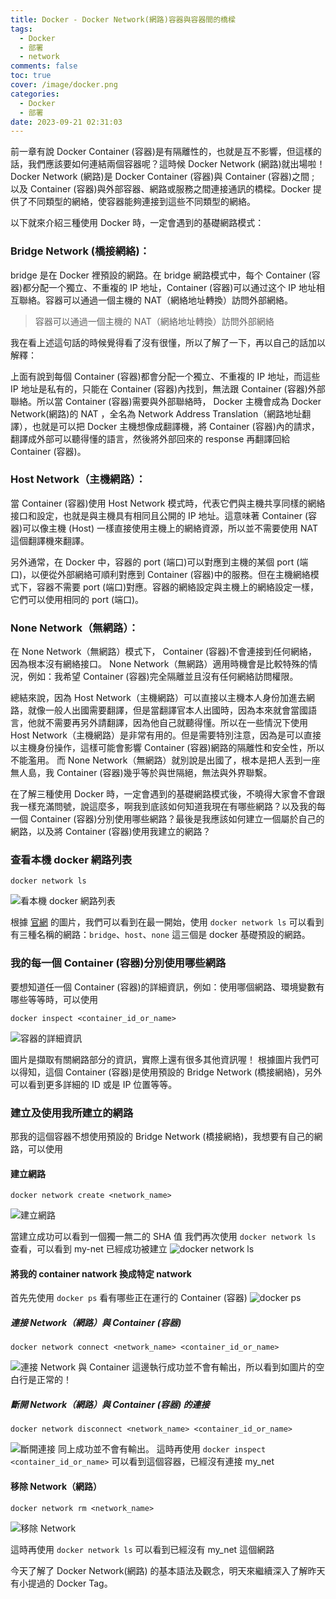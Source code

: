 ```yaml
---
title: Docker - Docker Network(網路)容器與容器間的橋樑
tags:
  - Docker
  - 部署
  - network
comments: false
toc: true
cover: /image/docker.png
categories:
  - Docker
  - 部署
date: 2023-09-21 02:31:03
---
```


前一章有說 Docker Container (容器)是有隔離性的，也就是互不影響，但這樣的話，我們應該要如何連結兩個容器呢？這時候 Docker Network (網路)就出場啦！ Docker Network (網路)是 Docker Container (容器)與 Container (容器)之間 ; 以及 Container (容器)與外部容器、網路或服務之間連接通訊的橋樑。Docker 提供了不同類型的網絡，使容器能夠連接到這些不同類型的網絡。

以下就來介紹三種使用 Docker 時，一定會遇到的基礎網路模式：

### Bridge Network (橋接網絡)：

bridge 是在 Docker 裡預設的網路。在 bridge 網路模式中，每个 Container (容器)都分配一个獨立、不重複的 IP 地址，Container (容器)可以通过这个 IP 地址相互聯絡。容器可以通過一個主機的 NAT（網絡地址轉換）訪問外部網絡。

> 容器可以通過一個主機的 NAT（網絡地址轉換）訪問外部網絡

我在看上述這句話的時候覺得看了沒有很懂，所以了解了一下，再以自己的話加以解釋：

上面有說到每個 Container (容器)都會分配一个獨立、不重複的 IP 地址，而這些 IP 地址是私有的，只能在 Container (容器)內找到，無法跟 Container (容器)外部聯絡。所以當 Container (容器)需要與外部聯絡時， Docker 主機會成為 Docker Network(網路)的 NAT ，全名為 Network Address Translation（網路地址翻譯），也就是可以把 Docker 主機想像成翻譯機，將 Container (容器)內的請求，翻譯成外部可以聽得懂的語言，然後將外部回來的 response 再翻譯回給 Container (容器)。

### Host Network（主機網路）：

當 Container (容器)使用 Host Network 模式時，代表它們與主機共享同樣的網絡接口和設定，也就是與主機具有相同且公開的 IP 地址。這意味著 Container (容器)可以像主機 (Host) 一樣直接使用主機上的網絡資源，所以並不需要使用 NAT 這個翻譯機來翻譯。

另外通常，在 Docker 中，容器的 port (端口)可以對應到主機的某個 port (端口)，以便從外部網絡可順利對應到 Container (容器)中的服務。但在主機網絡模式下，容器不需要 port (端口)對應。容器的網絡設定與主機上的網絡設定一樣，它們可以使用相同的 port (端口)。

### None Network（無網路）：

在 None Network（無網路）模式下， Container (容器)不會連接到任何網絡，因為根本沒有網絡接口。
None Network（無網路）適用時機會是比較特殊的情況，例如：我希望 Container (容器)完全隔離並且沒有任何網絡訪問權限。

總結來說，因為 Host Network（主機網路）可以直接以主機本人身份加進去網路，就像一般人出國需要翻譯，但是當翻譯官本人出國時，因為本來就會當國語言，他就不需要再另外請翻譯，因為他自己就聽得懂。所以在一些情況下使用 Host Network（主機網路）是非常有用的。但是需要特別注意，因為是可以直接以主機身份操作，這樣可能會影響 Container (容器)網路的隔離性和安全性，所以不能濫用。
而 None Network（無網路）就別說是出國了，根本是把人丟到一座無人島，我 Container (容器)幾乎等於與世隔絕，無法與外界聯繫。

在了解三種使用 Docker 時，一定會遇到的基礎網路模式後，不曉得大家會不會跟我一樣充滿問號，說這麼多，啊我到底該如何知道我現在有哪些網路？以及我的每一個 Container (容器)分別使用哪些網路？最後是我應該如何建立一個屬於自己的網路，以及將 Container (容器)使用我建立的網路？

### 查看本機 docker 網路列表

```docker
docker network ls
```

![看本機 docker 網路列表](/image/dockerDay6/6_1.png)

根據 [官網](https://docs.docker.com/engine/reference/commandline/network_ls/) 的圖片，我們可以看到在最一開始，使用 `docker network ls` 可以看到有三種名稱的網路：`bridge`、`host`、`none` 這三個是 docker 基礎預設的網路。

### 我的每一個 Container (容器)分別使用哪些網路

要想知道任一個 Container (容器)的詳細資訊，例如：使用哪個網路、環境變數有哪些等等時，可以使用

```docker
docker inspect <container_id_or_name>
```

![容器的詳細資訊](/image/dockerDay6/6_2.png)

圖片是擷取有關網路部分的資訊，實際上還有很多其他資訊喔！
根據圖片我們可以得知，這個 Container (容器)是使用預設的 Bridge Network (橋接網絡)，另外可以看到更多詳細的 ID 或是 IP 位置等等。

### 建立及使用我所建立的網路

那我的這個容器不想使用預設的 Bridge Network (橋接網絡)，我想要有自己的網路，可以使用

#### 建立網路

```docker
docker network create <network_name>
```

![建立網路](/image/dockerDay6/6_3.png)

當建立成功可以看到一個獨一無二的 SHA 值
我們再次使用 `docker network ls` 查看，可以看到 my-net 已經成功被建立
![docker network ls](/image/dockerDay6/6_4.png)

#### 將我的 container natwork 換成特定 natwork

首先先使用 `docker ps` 看有哪些正在運行的 Container (容器)
![docker ps](/image/dockerDay6/6_5.png)

##### 連接 Network（網路）與 Container (容器)

```docker
docker network connect <network_name> <container_id_or_name>
```

![連接 Network 與 Container](/image/dockerDay6/6_6.png)
這邊執行成功並不會有輸出，所以看到如圖片的空白行是正常的！

##### 斷開 Network（網路）與 Container (容器) 的連接

```docker
docker network disconnect <network_name> <container_id_or_name>
```

![斷開連接](/image/dockerDay6/6_7.png)
同上成功並不會有輸出。
這時再使用 `docker inspect <container_id_or_name>` 可以看到這個容器，已經沒有連接 my_net

#### 移除 Network（網路）

```docker
docker network rm <network_name>
```

![移除 Network](/image/dockerDay6/6_8.png)

這時再使用 `docker network ls` 可以看到已經沒有 my_net 這個網路

今天了解了 Docker Network(網路) 的基本語法及觀念，明天來繼續深入了解昨天有小提過的 Docker Tag。
